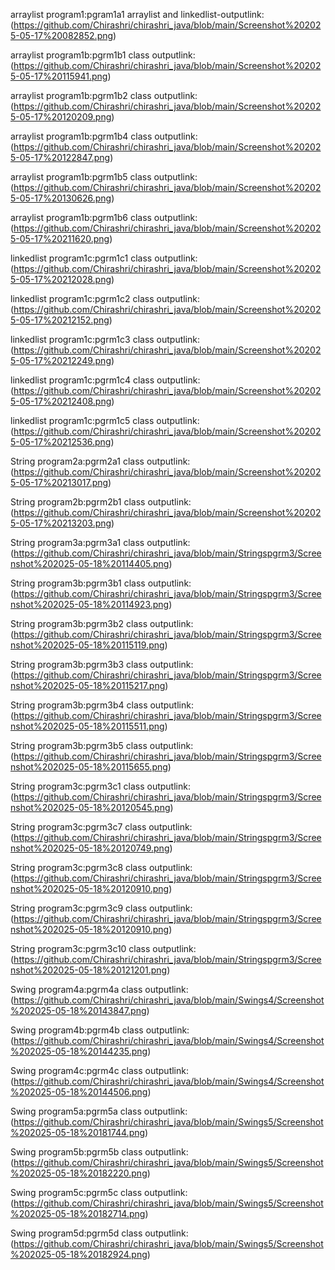 arraylist program1:pgram1a1 arraylist and linkedlist-outputlink:(https://github.com/Chirashri/chirashri_java/blob/main/Screenshot%202025-05-17%20082852.png)

arraylist program1b:pgrm1b1 class outputlink:(https://github.com/Chirashri/chirashri_java/blob/main/Screenshot%202025-05-17%20115941.png)

arraylist program1b:pgrm1b2 class outputlink:(https://github.com/Chirashri/chirashri_java/blob/main/Screenshot%202025-05-17%20120209.png)

arraylist program1b:pgrm1b4 class outputlink:(https://github.com/Chirashri/chirashri_java/blob/main/Screenshot%202025-05-17%20122847.png)

arraylist program1b:pgrm1b5 class outputlink:(https://github.com/Chirashri/chirashri_java/blob/main/Screenshot%202025-05-17%20130626.png)

arraylist program1b:pgrm1b6 class outputlink:(https://github.com/Chirashri/chirashri_java/blob/main/Screenshot%202025-05-17%20211620.png)

linkedlist program1c:pgrm1c1 class outputlink:(https://github.com/Chirashri/chirashri_java/blob/main/Screenshot%202025-05-17%20212028.png)

linkedlist program1c:pgrm1c2 class outputlink:(https://github.com/Chirashri/chirashri_java/blob/main/Screenshot%202025-05-17%20212152.png)

linkedlist program1c:pgrm1c3 class outputlink:(https://github.com/Chirashri/chirashri_java/blob/main/Screenshot%202025-05-17%20212249.png)

linkedlist program1c:pgrm1c4 class outputlink:(https://github.com/Chirashri/chirashri_java/blob/main/Screenshot%202025-05-17%20212408.png)

linkedlist program1c:pgrm1c5 class outputlink:(https://github.com/Chirashri/chirashri_java/blob/main/Screenshot%202025-05-17%20212536.png)

String program2a:pgrm2a1 class outputlink:(https://github.com/Chirashri/chirashri_java/blob/main/Screenshot%202025-05-17%20213017.png)

String program2b:pgrm2b1 class outputlink:(https://github.com/Chirashri/chirashri_java/blob/main/Screenshot%202025-05-17%20213203.png)

String program3a:pgrm3a1 class outputlink:(https://github.com/Chirashri/chirashri_java/blob/main/Stringspgrm3/Screenshot%202025-05-18%20114405.png)

String program3b:pgrm3b1 class outputlink:(https://github.com/Chirashri/chirashri_java/blob/main/Stringspgrm3/Screenshot%202025-05-18%20114923.png)

String program3b:pgrm3b2 class outputlink:(https://github.com/Chirashri/chirashri_java/blob/main/Stringspgrm3/Screenshot%202025-05-18%20115119.png)

String program3b:pgrm3b3 class outputlink:(https://github.com/Chirashri/chirashri_java/blob/main/Stringspgrm3/Screenshot%202025-05-18%20115217.png)

String program3b:pgrm3b4 class outputlink:(https://github.com/Chirashri/chirashri_java/blob/main/Stringspgrm3/Screenshot%202025-05-18%20115511.png)

String program3b:pgrm3b5 class outputlink:(https://github.com/Chirashri/chirashri_java/blob/main/Stringspgrm3/Screenshot%202025-05-18%20115655.png)

String program3c:pgrm3c1 class outputlink:(https://github.com/Chirashri/chirashri_java/blob/main/Stringspgrm3/Screenshot%202025-05-18%20120545.png)

String program3c:pgrm3c7 class outputlink:(https://github.com/Chirashri/chirashri_java/blob/main/Stringspgrm3/Screenshot%202025-05-18%20120749.png)

String program3c:pgrm3c8 class outputlink:(https://github.com/Chirashri/chirashri_java/blob/main/Stringspgrm3/Screenshot%202025-05-18%20120910.png)

String program3c:pgrm3c9 class outputlink:(https://github.com/Chirashri/chirashri_java/blob/main/Stringspgrm3/Screenshot%202025-05-18%20120910.png)

String program3c:pgrm3c10 class outputlink:(https://github.com/Chirashri/chirashri_java/blob/main/Stringspgrm3/Screenshot%202025-05-18%20121201.png)

Swing program4a:pgrm4a class outputlink:(https://github.com/Chirashri/chirashri_java/blob/main/Swings4/Screenshot%202025-05-18%20143847.png)

Swing program4b:pgrm4b class outputlink:(https://github.com/Chirashri/chirashri_java/blob/main/Swings4/Screenshot%202025-05-18%20144235.png)

Swing program4c:pgrm4c class outputlink:(https://github.com/Chirashri/chirashri_java/blob/main/Swings4/Screenshot%202025-05-18%20144506.png)

Swing program5a:pgrm5a class outputlink:(https://github.com/Chirashri/chirashri_java/blob/main/Swings5/Screenshot%202025-05-18%20181744.png)

Swing program5b:pgrm5b class outputlink:(https://github.com/Chirashri/chirashri_java/blob/main/Swings5/Screenshot%202025-05-18%20182220.png)

Swing program5c:pgrm5c class outputlink:(https://github.com/Chirashri/chirashri_java/blob/main/Swings5/Screenshot%202025-05-18%20182714.png)

Swing program5d:pgrm5d class outputlink:(https://github.com/Chirashri/chirashri_java/blob/main/Swings5/Screenshot%202025-05-18%20182924.png)


